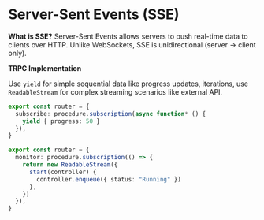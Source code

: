 # Server-Sent Events (SSE)

**What is SSE?**
Server-Sent Events allows servers to push real-time data to clients over HTTP. Unlike WebSockets, SSE is unidirectional (server → client only).

**TRPC Implementation**

Use `yield` for simple sequential data
like progress updates, iterations, use `ReadableStream` for complex streaming scenarios like external API.

```typescript
export const router = {
  subscribe: procedure.subscription(async function* () {
    yield { progress: 50 }
  }),
}
```

```typescript
export const router = {
  monitor: procedure.subscription(() => {
    return new ReadableStream({
      start(controller) {
        controller.enqueue({ status: "Running" })
      },
    })
  }),
}
```
